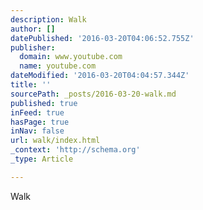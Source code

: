 ```yaml
---
description: Walk
author: []
datePublished: '2016-03-20T04:06:52.755Z'
publisher:
  domain: www.youtube.com
  name: youtube.com
dateModified: '2016-03-20T04:04:57.344Z'
title: ''
sourcePath: _posts/2016-03-20-walk.md
published: true
inFeed: true
hasPage: true
inNav: false
url: walk/index.html
_context: 'http://schema.org'
_type: Article

---
```

Walk